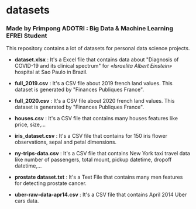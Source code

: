 # datasets
### Made by Frimpong ADOTRI : Big Data & Machine Learning EFREI Student
This repository contains a lot of datasets for personal data science projects.

* **dataset.xlsx** : It's a Excel file that contains data about "Diagnosis of COVID-19 and its clinical spectrum" for *«Israelita Albert Einstein»* hospital at Sao Paulo in Brazil.

* **full_2019.csv** : It's a CSV file about 2019 french land values. This dataset is generated by "Finances Publiques France".
* **full_2020.csv** : It's a CSV file about 2020 french land values. This dataset is generated by "Finances Publiques France".
* **houses.csv** : It's a CSV file that contains many houses features like price, size,...
* **iris_dataset.csv** : It's a CSV file that contains for 150 iris flower observations, sepal and petal dimensions.
* **ny-trips-data.csv** : It's a CSV file that contains New York taxi travel data like number of passengers, total mount, pickup datetime, dropoff datetime,...
* **prostate dataset.txt** : It's a Text File that contains many men features for detecting prostate cancer.
* **uber-raw-data-apr14.csv** : It's a CSV file that contains April 2014 Uber cars data.
